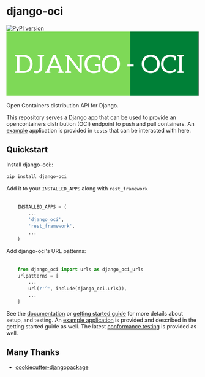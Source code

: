 # django-oci

[![PyPI version](https://badge.fury.io/py/django-oci.svg)](https://badge.fury.io/py/django-oci)
![docs/assets/img/django-oci.png](docs/assets/img/django-oci.png)

Open Containers distribution API for Django. 

This repository serves a Django app that can be used to provide an opencontainers
distribution (OCI) endpoint to push and pull containers. An [example](tests)
application is provided in `tests` that can be interacted with here.


## Quickstart

Install django-oci::

```bash
pip install django-oci
```

Add it to your `INSTALLED_APPS` along with `rest_framework`

```python

    INSTALLED_APPS = (
        ...
        'django_oci',
        'rest_framework',
        ...
    )
```

Add django-oci's URL patterns:

```python

    from django_oci import urls as django_oci_urls
    urlpatterns = [
        ...
        url(r'^', include(django_oci.urls)),
        ...
    ]
```

See the [documentation](https://vsoch.github.io/django-oci/) or [getting started guide](https://vsoch.github.io/django-oci/docs/getting-started/) for more details about setup, and testing. An [example application](tests) is provided
and described in the getting started guide as well. The latest [conformance testing](https://vsoch.github.io/django-oci/conformance/) is provided as well.

## Many Thanks 

* [cookiecutter-djangopackage](https://github.com/pydanny/cookiecutter-djangopackage)

